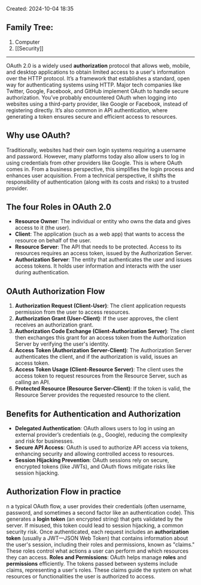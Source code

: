 Created: 2024-10-04 18:35
## Family Tree:
1. Computer
2. [[Security]]
-- -
OAuth 2.0 is a widely used **authorization** protocol that allows web, mobile, and desktop applications to obtain limited access to a user's information over the HTTP protocol. It’s a framework that establishes a standard, open way for authenticating systems using HTTP. Major tech companies like Twitter, Google, Facebook, and GitHub implement OAuth to handle secure authorization.
You’ve probably encountered OAuth when logging into websites using a third-party provider, like Google or Facebook, instead of registering directly. It’s also common in API authentication, where generating a token ensures secure and efficient access to resources.
## Why use OAuth?
Traditionally, websites had their own login systems requiring a username and password. However, many platforms today also allow users to log in using credentials from other providers like Google. This is where OAuth comes in. From a business perspective, this simplifies the login process and enhances user acquisition. From a technical perspective, it shifts the responsibility of authentication (along with its costs and risks) to a trusted provider.
## The four Roles in OAuth 2.0
- **Resource Owner**: The individual or entity who owns the data and gives access to it (the user).
- **Client**: The application (such as a web app) that wants to access the resource on behalf of the user.
- **Resource Server**: The API that needs to be protected. Access to its resources requires an access token, issued by the Authorization Server.
- **Authorization Server**: The entity that authenticates the user and issues access tokens. It holds user information and interacts with the user during authentication.
## OAuth Authorization Flow
1. **Authorization Request (Client-User)**: The client application requests permission from the user to access resources.
2. **Authorization Grant (User-Client)**: If the user approves, the client receives an authorization grant.
3. **Authorization Code Exchange (Client-Authorization Server)**: The client then exchanges this grant for an access token from the Authorization Server by verifying the user's identity.
4. **Access Token (Authorization Server-Client)**: The Authorization Server authenticates the client, and if the authorization is valid, issues an access token.
5. **Access Token Usage (Client-Resource Server)**: The client uses the access token to request resources from the Resource Server, such as calling an API.
6. **Protected Resource (Resource Server-Client)**: If the token is valid, the Resource Server provides the requested resource to the client.
## Benefits for Authentication and Authorization
- **Delegated Authentication**: OAuth allows users to log in using an external provider’s credentials (e.g., Google), reducing the complexity and risk for businesses.
- **Secure API Access**: OAuth is used to authorize API access via tokens, enhancing security and allowing controlled access to resources.
- **Session Hijacking Prevention**: OAuth sessions rely on secure, encrypted tokens (like JWTs), and OAuth flows mitigate risks like session hijacking.
## Authorization Flow in practice
n a typical OAuth flow, a user provides their credentials (often username, password, and sometimes a second factor like an authentication code). This generates a **login token** (an encrypted string) that gets validated by the server. If misused, this token could lead to session hijacking, a common security risk.
Once authenticated, each request includes an **authorization token** (usually a JWT—JSON Web Token) that contains information about the user's session, including their roles and permissions, known as "claims." These roles control what actions a user can perform and which resources they can access.
**Roles and Permissions**:
OAuth helps manage **roles** and **permissions** efficiently. The tokens passed between systems include claims, representing a user's roles. These claims guide the system on what resources or functionalities the user is authorized to access.